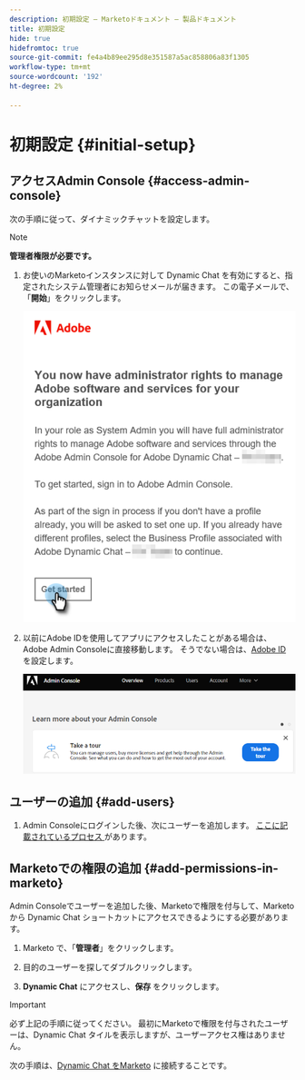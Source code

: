 ```yaml
---
description: 初期設定 — Marketoドキュメント — 製品ドキュメント
title: 初期設定
hide: true
hidefromtoc: true
source-git-commit: fe4a4b89ee295d8e351587a5ac858806a83f1305
workflow-type: tm+mt
source-wordcount: '192'
ht-degree: 2%

---
```


# 初期設定 {#initial-setup}

## アクセスAdmin Console {#access-admin-console}

次の手順に従って、ダイナミックチャットを設定します。

>[!NOTE]
>
>**管理者権限が必要です。**

1. お使いのMarketoインスタンスに対して Dynamic Chat を有効にすると、指定されたシステム管理者にお知らせメールが届きます。 この電子メールで、「**開始**」をクリックします。

   ![](assets/initial-setup-1.png)

1. 以前にAdobe IDを使用してアプリにアクセスしたことがある場合は、Adobe Admin Consoleに直接移動します。 そうでない場合は、[Adobe ID](https://helpx.adobe.com/manage-account/using/create-update-adobe-id.html) を設定します。

   ![](assets/initial-setup-2.png)

## ユーザーの追加 {#add-users}

1. Admin Consoleにログインした後、次にユーザーを追加します。 [ ここに記載されているプロセス ](/help/marketo/product-docs/demand-generation/dynamic-chat/add-or-remove-chat-users.md#add-a-chat-user) があります。

## Marketoでの権限の追加 {#add-permissions-in-marketo}

Admin Consoleでユーザーを追加した後、Marketoで権限を付与して、Marketoから Dynamic Chat ショートカットにアクセスできるようにする必要があります。

1. Marketo で、「**管理者**」をクリックします。

1. 目的のユーザーを探してダブルクリックします。

1. **Dynamic Chat** にアクセスし、**保存** をクリックします。

>[!IMPORTANT]
>
>必ず上記の手順に従ってください。 最初にMarketoで権限を付与されたユーザーは、Dynamic Chat タイルを表示しますが、ユーザーアクセス権はありません。

次の手順は、[Dynamic Chat をMarketo](/help/marketo/product-docs/demand-generation/dynamic-chat/connect-dynamic-chat-to-marketo.md) に接続することです。
